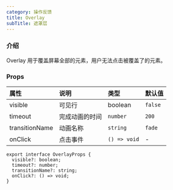 ```yaml
---
category: 操作反馈
title: Overlay
subTitle: 遮罩层
---
```


### 介绍

Overlay 用于覆盖屏幕全部的元素，用户无法点击被覆盖了的元素。

### Props

| 属性 | 说明 | 类型 | 默认值 |
| :-  | :- | :- | :- |
| visible | 可见行 | boolean | `false` |
| timeout | 完成动画的时间 | `number` | `200` |
| transitionName | 动画名称 | `string` | `fade` |
| onClick | 点击事件 | `() => void` | - |

```tsx
export interface OverlayProps {
  visible?: boolean;
  timeout?: number;
  transitionName?: string;
  onClick?: () => void;
}
```